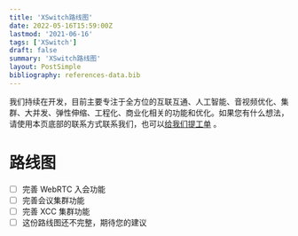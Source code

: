 ```yaml
---
title: 'XSwitch路线图'
date: 2022-05-16T15:59:00Z
lastmod: '2021-06-16'
tags: ['XSwitch']
draft: false
summary: 'XSwitch路线图'
layout: PostSimple
bibliography: references-data.bib
---
```


我们持续在开发，目前主要专注于全方位的互联互通、人工智能、音视频优化、集群、大并发、弹性伸缩、工程化、商业化相关的功能和优化。如果您有什么想法，请使用本页底部的联系方式联系我们，也可以[给我们提工单](https://git.xswitch.cn/xswitch/docs/issues/1) 。

# 路线图

- [ ] 完善 WebRTC 入会功能
- [ ] 完善会议集群功能
- [ ] 完善 XCC 集群功能
- [ ] 这份路线图还不完整，期待您的建议
